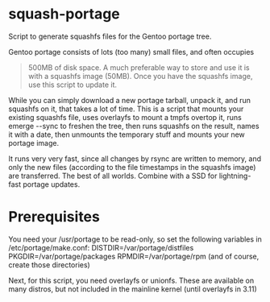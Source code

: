 squash-portage
==============

Script to generate squashfs files for the Gentoo portage tree.

Gentoo portage consists of lots (too many) small files, and often occupies
>500MB of disk space.  A much preferable way to store and use it is with a
squashfs image (50MB).  Once you have the squashfs image, use this script
to update it.

While you can simply download a new portage tarball, unpack it, and run
squashfs on it, that takes a lot of time.  This is a script that mounts
your existing squashfs file, uses overlayfs to mount a tmpfs overtop it,
runs emerge --sync to freshen the tree, then runs squashfs on the result,
names it with a date, then unmounts the temporary stuff and mounts your new
portage image.

It runs very very fast, since all changes by rsync are written to memory, and
only the new files (according to the file timestamps in the squashfs image)
are transferred.  The best of all worlds.  Combine with a SSD for lightning-fast
portage updates.

Prerequisites
=============

You need your /usr/portage to be read-only, so set the following variables
in /etc/portage/make.conf:
  DISTDIR=/var/portage/distfiles
  PKGDIR=/var/portage/packages
  RPMDIR=/var/portage/rpm
(and of course, create those directories)

Next, for this script, you need overlayfs or unionfs.  These are available
on many distros, but not included in the mainline kernel (until overlayfs
in 3.11)

